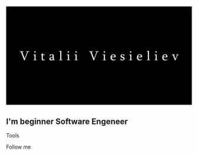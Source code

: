 ![header](https://github.com/VitaliiViesieliev/vitaliiviesieliev/blob/main/assets/%D0%A1%D0%BD%D0%B8%D0%BC%D0%BE%D0%BA%20%D1%8D%D0%BA%D1%80%D0%B0%D0%BD%D0%B0%202025-02-05%20105104.png)

## I'm beginner Software Engeneer

Tools

Follow me